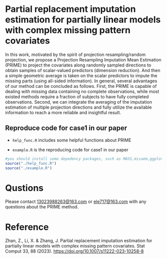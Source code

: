 <!-- PRIME -->

# Partial replacement imputation estimation for partially linear models with complex missing pattern covariates

In this work, motivated by the spirit of projection resampling/random projection, we propose a Projection
Resampling Imputation Mean Estimation (PRIME) to project the covariates along randomly sampled
directions to obtain samples of scalar-valued predictors (dimension reduction). And then a simple geometric
average is taken on the scalar predictors to impute the missing parts (using all-sided information).
In general, several advantages of our method can be concluded as follows. First, the PRIME is capable
of dealing with missing data containing no complete observations, while most existed methods require
a fraction of subjects to have fully completed observations. Second, we can integrate the averaging of
the imputation estimation of multiple projection directions and fully utilize the available information to
reach a more reliable and insightful result.


##  Reproduce code for case1 in our paper

- `help_func.R` includes some helpful functions about PRIME 

- `example.R` is the reproducing code for case1 in our paper

```r
#you should install some depedency packages, such as MASS,misaem,ggplot2,gridExtra
source("./help_func.R")
source("./example.R")
```

# Qustions

Please contact [13023988263@163.com](mailto:13023988263@163.com) or [ele717@163.com](mailto:ele717@163.com) with any questions about the PRIME method.

# Reference
Zhan, Z., Li, X. & Zhang, J. Partial replacement imputation estimation for partially linear models with complex missing pattern covariates. Stat Comput 33, 88 (2023). https://doi.org/10.1007/s11222-023-10258-8

